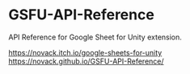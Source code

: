# GSFU-API-Reference
API Reference for Google Sheet for Unity extension.

https://novack.itch.io/google-sheets-for-unity
https://novack.github.io/GSFU-API-Reference/
